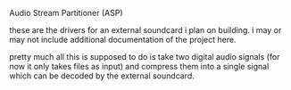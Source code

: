 Audio Stream Partitioner (ASP)

these are the drivers for an external soundcard i plan on building. i may or may not include additional documentation of the project here. 

pretty much all this is supposed to do is take two digital audio signals (for now it only takes files as input) and compress them into a single signal which can be decoded by the external soundcard.
